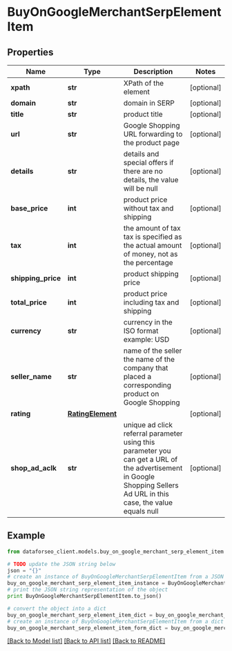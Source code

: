 # BuyOnGoogleMerchantSerpElementItem


## Properties

Name | Type | Description | Notes
------------ | ------------- | ------------- | -------------
**xpath** | **str** | XPath of the element | [optional] 
**domain** | **str** | domain in SERP | [optional] 
**title** | **str** | product title | [optional] 
**url** | **str** | Google Shopping URL forwarding to the product page | [optional] 
**details** | **str** | details and special offers if there are no details, the value will be null | [optional] 
**base_price** | **int** | product price without tax and shipping | [optional] 
**tax** | **int** | the amount of tax tax is specified as the actual amount of money, not as the percentage | [optional] 
**shipping_price** | **int** | product shipping price | [optional] 
**total_price** | **int** | product price including tax and shipping | [optional] 
**currency** | **str** | currency in the ISO format example: USD | [optional] 
**seller_name** | **str** | name of the seller the name of the company that placed a corresponding product on Google Shopping | [optional] 
**rating** | [**RatingElement**](RatingElement.md) |  | [optional] 
**shop_ad_aclk** | **str** | unique ad click referral parameter using this parameter you can get a URL of the advertisement in Google Shopping Sellers Ad URL in this case, the value equals null | [optional] 

## Example

```python
from dataforseo_client.models.buy_on_google_merchant_serp_element_item import BuyOnGoogleMerchantSerpElementItem

# TODO update the JSON string below
json = "{}"
# create an instance of BuyOnGoogleMerchantSerpElementItem from a JSON string
buy_on_google_merchant_serp_element_item_instance = BuyOnGoogleMerchantSerpElementItem.from_json(json)
# print the JSON string representation of the object
print BuyOnGoogleMerchantSerpElementItem.to_json()

# convert the object into a dict
buy_on_google_merchant_serp_element_item_dict = buy_on_google_merchant_serp_element_item_instance.to_dict()
# create an instance of BuyOnGoogleMerchantSerpElementItem from a dict
buy_on_google_merchant_serp_element_item_form_dict = buy_on_google_merchant_serp_element_item.from_dict(buy_on_google_merchant_serp_element_item_dict)
```
[[Back to Model list]](../README.md#documentation-for-models) [[Back to API list]](../README.md#documentation-for-api-endpoints) [[Back to README]](../README.md)


